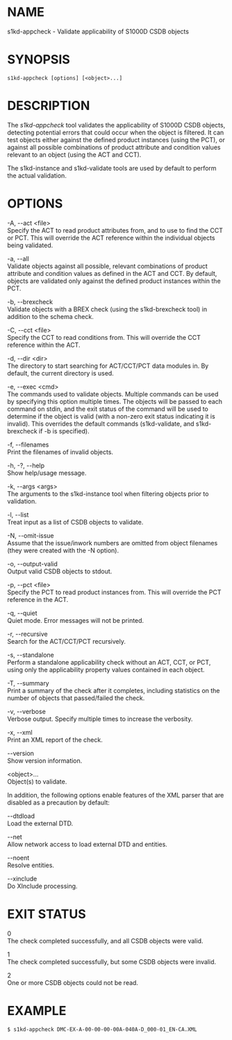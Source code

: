NAME
====

s1kd-appcheck - Validate applicability of S1000D CSDB objects

SYNOPSIS
========

    s1kd-appcheck [options] [<object>...]

DESCRIPTION
===========

The *s1kd-appcheck* tool validates the applicability of S1000D CSDB
objects, detecting potential errors that could occur when the object is
filtered. It can test objects either against the defined product
instances (using the PCT), or against all possible combinations of
product attribute and condition values relevant to an object (using the
ACT and CCT).

The s1kd-instance and s1kd-validate tools are used by default to perform
the actual validation.

OPTIONS
=======

-A, --act &lt;file&gt;  
Specify the ACT to read product attributes from, and to use to find the
CCT or PCT. This will override the ACT reference within the individual
objects being validated.

-a, --all  
Validate objects against all possible, relevant combinations of product
attribute and condition values as defined in the ACT and CCT. By
default, objects are validated only against the defined product
instances within the PCT.

-b, --brexcheck  
Validate objects with a BREX check (using the s1kd-brexcheck tool) in
addition to the schema check.

-C, --cct &lt;file&gt;  
Specify the CCT to read conditions from. This will override the CCT
reference within the ACT.

-d, --dir &lt;dir&gt;  
The directory to start searching for ACT/CCT/PCT data modules in. By
default, the current directory is used.

-e, --exec &lt;cmd&gt;  
The commands used to validate objects. Multiple commands can be used by
specifying this option multiple times. The objects will be passed to
each command on stdin, and the exit status of the command will be used
to determine if the object is valid (with a non-zero exit status
indicating it is invalid). This overrides the default commands
(s1kd-validate, and s1kd-brexcheck if -b is specified).

-f, --filenames  
Print the filenames of invalid objects.

-h, -?, --help  
Show help/usage message.

-k, --args &lt;args&gt;  
The arguments to the s1kd-instance tool when filtering objects prior to
validation.

-l, --list  
Treat input as a list of CSDB objects to validate.

-N, --omit-issue  
Assume that the issue/inwork numbers are omitted from object filenames
(they were created with the -N option).

-o, --output-valid  
Output valid CSDB objects to stdout.

-p, --pct &lt;file&gt;  
Specify the PCT to read product instances from. This will override the
PCT reference in the ACT.

-q, --quiet  
Quiet mode. Error messages will not be printed.

-r, --recursive  
Search for the ACT/CCT/PCT recursively.

-s, --standalone  
Perform a standalone applicability check without an ACT, CCT, or PCT,
using only the applicability property values contained in each object.

-T, --summary  
Print a summary of the check after it completes, including statistics on
the number of objects that passed/failed the check.

-v, --verbose  
Verbose output. Specify multiple times to increase the verbosity.

-x, --xml  
Print an XML report of the check.

--version  
Show version information.

&lt;object&gt;...  
Object(s) to validate.

In addition, the following options enable features of the XML parser
that are disabled as a precaution by default:

--dtdload  
Load the external DTD.

--net  
Allow network access to load external DTD and entities.

--noent  
Resolve entities.

--xinclude  
Do XInclude processing.

EXIT STATUS
===========

0  
The check completed successfully, and all CSDB objects were valid.

1  
The check completed successfully, but some CSDB objects were invalid.

2  
One or more CSDB objects could not be read.

EXAMPLE
=======

    $ s1kd-appcheck DMC-EX-A-00-00-00-00A-040A-D_000-01_EN-CA.XML
